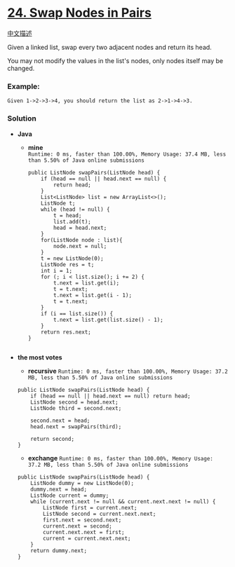 # [24. Swap Nodes in Pairs](https://leetcode.com/problems/swap-nodes-in-pairs/)

[中文描述](https://leetcode-cn.com/problems/swap-nodes-in-pairs/)

Given a linked list, swap every two adjacent nodes and return its head.

You may not modify the values in the list's nodes, only nodes itself may be changed.

 

### Example:
```
Given 1->2->3->4, you should return the list as 2->1->4->3.
```

### Solution
* **Java**
  * **mine**  
    `Runtime: 0 ms, faster than 100.00%, Memory Usage: 37.4 MB, less than 5.50% of Java online submissions`
    ```
    public ListNode swapPairs(ListNode head) {
        if (head == null || head.next == null) {
            return head;
        }
        List<ListNode> list = new ArrayList<>();
        ListNode t;
        while (head != null) {
            t = head;
            list.add(t);
            head = head.next;
        }
        for(ListNode node : list){
            node.next = null;
        }
        t = new ListNode(0);
        ListNode res = t;
        int i = 1;
        for (; i < list.size(); i += 2) {
            t.next = list.get(i);
            t = t.next;
            t.next = list.get(i - 1);
            t = t.next;
        }
        if (i == list.size()) {
            t.next = list.get(list.size() - 1);
        }
        return res.next;
    }
  ```
  
 * **the most votes**
    * **recursive**  `Runtime: 0 ms, faster than 100.00%, Memory Usage: 37.2 MB, less than 5.50% of Java online submissions`
    ```
    public ListNode swapPairs(ListNode head) {
        if (head == null || head.next == null) return head;
        ListNode second = head.next;
        ListNode third = second.next;

        second.next = head;
        head.next = swapPairs(third);

        return second;
    }
    ```

    * **exchange** `Runtime: 0 ms, faster than 100.00%, Memory Usage: 37.2 MB, less than 5.50% of Java online submissions`
    ```
    public ListNode swapPairs(ListNode head) {
        ListNode dummy = new ListNode(0);
        dummy.next = head;
        ListNode current = dummy;
        while (current.next != null && current.next.next != null) {
            ListNode first = current.next;
            ListNode second = current.next.next;
            first.next = second.next;
            current.next = second;
            current.next.next = first;
            current = current.next.next;
        }
        return dummy.next;
    }
    ```
  
